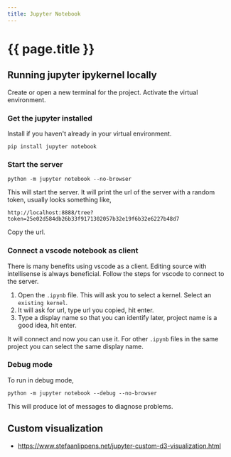 ```yaml
---
title: Jupyter Notebook
---
```


# {{ page.title }}


## Running jupyter ipykernel locally

Create or open a new terminal for the project. Activate the
virtual environment.

### Get the jupyter installed

Install if you haven't already in your virtual environment.

```
pip install jupyter notebook
```

### Start the server

```
python -m jupyter notebook --no-browser
```
This will start the server. It will print the url of the
server with a random token, usually looks something like,
```
http://localhost:8888/tree?token=25e02d584db26b33f9171302057b32e19f6b32e6227b48d7
```
Copy the url.

### Connect a vscode notebook as client
There is many benefits using vscode as a client. Editing
source with intellisense is always beneficial. Follow the
steps for vscode to connect to the server.

1. Open the `.ipynb` file. This will ask you to select a
   kernel. Select an `existing kernel`.
1. It will ask for url, type url you copied, hit enter.
1. Type a display name so that you can identify later,
   project name is a good idea, hit enter.

It will connect and now you can use it. For other `.ipynb`
files in the same project you can select the same display
name.

### Debug mode
To run in debug mode, 
```
python -m jupyter notebook --debug --no-browser
```
This will produce lot of messages to diagnose problems.

## Custom visualization
* <https://www.stefaanlippens.net/jupyter-custom-d3-visualization.html>
